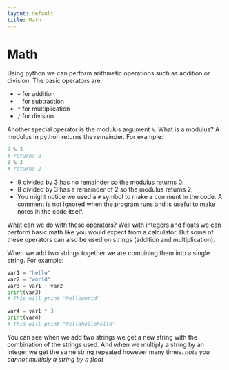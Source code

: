 ```yaml
---
layout: default
title: Math
---
```


# Math

Using python we can perform arithmetic operations such as addition or division. The basic operators are:

- `+` for addition
- `-` for subtraction
- `*` for multiplication
- `/` for division

Another special operator is the modulus argument `%`. What is a modulus? A modulus in python returns the remainder. For example:

```python
9 % 3
# returns 0
8 % 3
# returns 2
```

- 9 divided by 3 has no remainder so the modulus returns 0.
- 8 divided by 3 has a remainder of 2 so the modulus returns 2.
- You might notice we used a `#` symbol to make a comment in the code. A comment is not ignored when the program runs and is useful to make notes in the code itself.

What can we do with these operators? Well with integers and floats we can perform basic math like you would expect from a calculator. But some of these operators can also be used on strings (addition and multiplication).

When we add two strings together we are combining them into a single string. For example:

```python
var1 = "hello"
var2 = "world"
var3 = var1 + var2
print(var3)
# This will print "helloworld"

var4 = var1 * 3
print(var4)
# This will print "hellohellohello"
```

You can see when we add two strings we get a new string with the combination of the strings used. And when we multiply a string by an integer we get the same string repeated however many times. *note you cannot multiply a string by a float*
